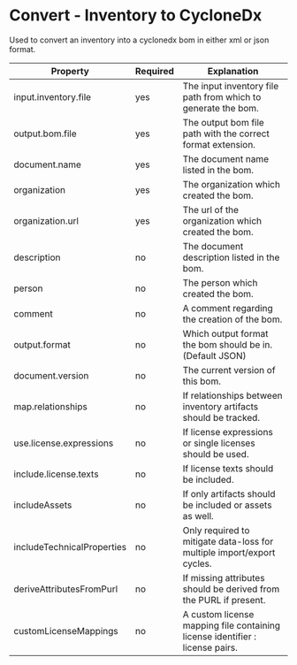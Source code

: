# Convert - Inventory to CycloneDx

Used to convert an inventory into a cyclonedx bom in either xml or json format.

| Property                   | Required | Explanation                                                                  |
|----------------------------|----------|------------------------------------------------------------------------------|
| input.inventory.file       | yes      | The input inventory file path from which to generate the bom.                |
| output.bom.file            | yes      | The output bom file path with the correct format extension.                  |
| document.name              | yes      | The document name listed in the bom.                                         |
| organization               | yes      | The organization which created the bom.                                      |
| organization.url           | yes      | The url of the organization which created the bom.                           |
| description                | no       | The document description listed in the bom.                                  |
| person                     | no       | The person which created the bom.                                            |
| comment                    | no       | A comment regarding the creation of the bom.                                 |
| output.format              | no       | Which output format the bom should be in. (Default JSON)                     |
| document.version           | no       | The current version of this bom.                                             |
| map.relationships          | no       | If relationships between inventory artifacts should be tracked.              |
| use.license.expressions    | no       | If license expressions or single licenses should be used.                    |
| include.license.texts      | no       | If license texts should be included.                                         |
| includeAssets              | no       | If only artifacts should be included or assets as well.                      |
| includeTechnicalProperties | no       | Only required to mitigate data-loss for multiple import/export cycles.       |
| deriveAttributesFromPurl   | no       | If missing attributes should be derived from the PURL if present.            |
| customLicenseMappings      | no       | A custom license mapping file containing license identifier : license pairs. |